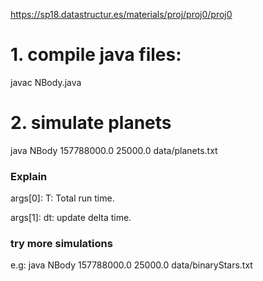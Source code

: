 https://sp18.datastructur.es/materials/proj/proj0/proj0

# 1. compile java files:
javac NBody.java

# 2. simulate planets
java NBody 157788000.0 25000.0 data/planets.txt

### Explain
args[0]: T: Total run time. 

args[1]: dt: update delta time.

### try more simulations
e.g:
java NBody 157788000.0 25000.0 data/binaryStars.txt
